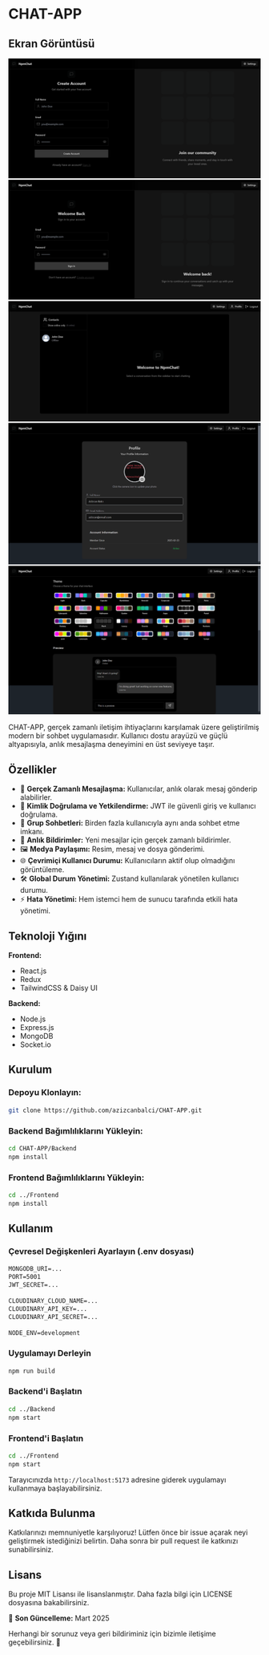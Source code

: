 # CHAT-APP

## Ekran Görüntüsü

![Chat App Screenshot](images/5.png)
![Chat App Screenshot](images/4.png)
![Chat App Screenshot](images/1.png)
![Chat App Screenshot](images/2.png)
![Chat App Screenshot](images/3.png)

CHAT-APP, gerçek zamanlı iletişim ihtiyaçlarını karşılamak üzere geliştirilmiş modern bir sohbet uygulamasıdır. Kullanıcı dostu arayüzü ve güçlü altyapısıyla, anlık mesajlaşma deneyimini en üst seviyeye taşır.

## Özellikler

- 📡 **Gerçek Zamanlı Mesajlaşma:** Kullanıcılar, anlık olarak mesaj gönderip alabilirler.
- 🔐 **Kimlik Doğrulama ve Yetkilendirme:** JWT ile güvenli giriş ve kullanıcı doğrulama.
- 👥 **Grup Sohbetleri:** Birden fazla kullanıcıyla aynı anda sohbet etme imkanı.
- 🔔 **Anlık Bildirimler:** Yeni mesajlar için gerçek zamanlı bildirimler.
- 🖼️ **Medya Paylaşımı:** Resim, mesaj ve dosya gönderimi.
- 🌐 **Çevrimiçi Kullanıcı Durumu:** Kullanıcıların aktif olup olmadığını görüntüleme.
- 🛠️ **Global Durum Yönetimi:** Zustand kullanılarak yönetilen kullanıcı durumu.
- ⚡ **Hata Yönetimi:** Hem istemci hem de sunucu tarafında etkili hata yönetimi.

## Teknoloji Yığını

**Frontend:**

- React.js
- Redux
- TailwindCSS & Daisy UI

**Backend:**

- Node.js
- Express.js
- MongoDB
- Socket.io

## Kurulum

### Depoyu Klonlayın:

```bash
git clone https://github.com/azizcanbalci/CHAT-APP.git
```

### Backend Bağımlılıklarını Yükleyin:

```bash
cd CHAT-APP/Backend
npm install
```

### Frontend Bağımlılıklarını Yükleyin:

```bash
cd ../Frontend
npm install
```

## Kullanım

### Çevresel Değişkenleri Ayarlayın (.env dosyası)

```env
MONGODB_URI=...
PORT=5001
JWT_SECRET=...

CLOUDINARY_CLOUD_NAME=...
CLOUDINARY_API_KEY=...
CLOUDINARY_API_SECRET=...

NODE_ENV=development
```

### Uygulamayı Derleyin

```bash
npm run build
```

### Backend'i Başlatın

```bash
cd ../Backend
npm start
```

### Frontend'i Başlatın

```bash
cd ../Frontend
npm start
```

Tarayıcınızda `http://localhost:5173` adresine giderek uygulamayı kullanmaya başlayabilirsiniz.

## Katkıda Bulunma

Katkılarınızı memnuniyetle karşılıyoruz! Lütfen önce bir issue açarak neyi geliştirmek istediğinizi belirtin. Daha sonra bir pull request ile katkınızı sunabilirsiniz.

## Lisans

Bu proje MIT Lisansı ile lisanslanmıştır. Daha fazla bilgi için LICENSE dosyasına bakabilirsiniz.

📅 **Son Güncelleme:** Mart 2025

Herhangi bir sorunuz veya geri bildiriminiz için bizimle iletişime geçebilirsiniz. 🚀
